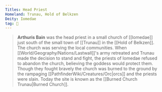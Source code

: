 ```yaml
---
Titles: Head Priest
Homeland: Trunau, Hold of Belkzen
Deity: Iomedae
tag: 👤️
---
```


> **Arthuris Bain** was the head priest in a small church of [[Iomedae]] just south of the small town of [[Trunau]] in the [[Hold of Belkzen]]. The church was serving the local communities. When [[World/Geography/Nations/Lastwall]]'s army retreated and Trunau made the decision to stand and fight, the priests of Iomedae refused to abandon the church, believing the goddess would protect them. Though they fought bravely the church was burned to the ground by the rampaging [[PathfinderWiki/Creatures/Orc|orcs]] and the priests were slain. Today the site is known as the [[Burned Church Trunau|Burned Church]].








